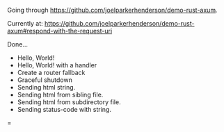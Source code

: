 Going through <https://github.com/joelparkerhenderson/demo-rust-axum>.

Currently at:
<https://github.com/joelparkerhenderson/demo-rust-axum#respond-with-the-request-uri>

Done...

- Hello, World!
- Hello, World! with a handler
- Create a router fallback
- Graceful shutdown
- Sending html string.
- Sending html from sibling file.
- Sending html from subdirectory file.
- Sending status-code with string.

=